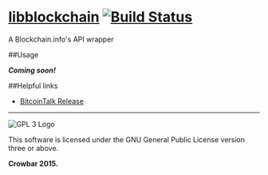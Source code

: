 [libblockchain](http://deavmi.github.io/libblockchain) [![Build Status](https://travis-ci.org/deavmi/libblockchain.svg?branch=master)](https://travis-ci.org/deavmi/libblockchain)
=============

A Blockchain.info's API wrapper

##Usage

_**Coming soon!**_

##Helpful links

* [BitcoinTalk Release](https://bitcointalk.org/index.php?topic=869171.new#new)

<hr>

![GPL 3 Logo](http://www.gnu.org/graphics/gplv3-127x51.png)

This software is licensed under the GNU General Public License version three or above.

**Crowbar 2015.**
